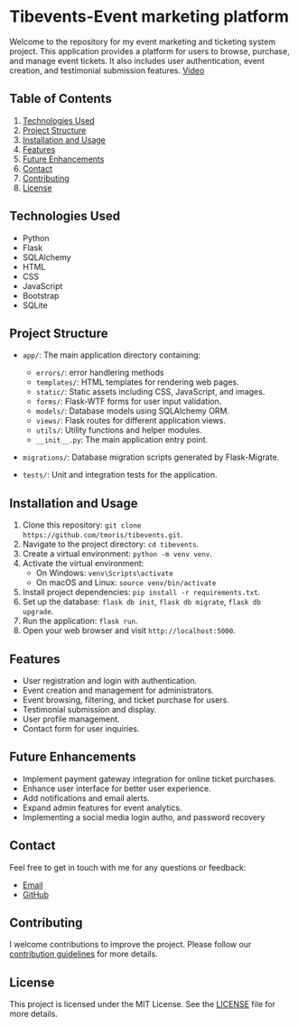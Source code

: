 # Tibevents-Event marketing platform

Welcome to the repository for my event marketing and ticketing system project. This application provides a platform for users to browse, purchase, and manage event tickets. It also includes user authentication, event creation, and testimonial submission features.
[Video](https://youtu.be/PBEfksvN1ww)

## Table of Contents

1. [Technologies Used](#technologies-used)
2. [Project Structure](#project-structure)
3. [Installation and Usage](#installation-and-usage)
4. [Features](#features)
5. [Future Enhancements](#future-enhancements)
6. [Contact](#contact)
7. [Contributing](#contributing)
8. [License](#license)

## Technologies Used

- Python
- Flask
- SQLAlchemy
- HTML
- CSS
- JavaScript
- Bootstrap
- SQLite

## Project Structure

- `app/`: The main application directory containing:

  - `errors/`: error handlering methods
  - `templates/`: HTML templates for rendering web pages.
  - `static/`: Static assets including CSS, JavaScript, and images.
  - `forms/`: Flask-WTF forms for user input validation.
  - `models/`: Database models using SQLAlchemy ORM.
  - `views/`: Flask routes for different application views.
  - `utils/`: Utility functions and helper modules.
  - `__init__.py`: The main application entry point.

- `migrations/`: Database migration scripts generated by Flask-Migrate.

- `tests/`: Unit and integration tests for the application.

## Installation and Usage

1. Clone this repository: `git clone https://github.com/tmoris/tibevents.git`.
2. Navigate to the project directory: `cd tibevents`.
3. Create a virtual environment: `python -m venv venv`.
4. Activate the virtual environment:
   - On Windows: `venv\Scripts\activate`
   - On macOS and Linux: `source venv/bin/activate`
5. Install project dependencies: `pip install -r requirements.txt`.
6. Set up the database: `flask db init`, `flask db migrate`, `flask db upgrade`.
7. Run the application: `flask run`.
8. Open your web browser and visit `http://localhost:5000`.

## Features

- User registration and login with authentication.
- Event creation and management for administrators.
- Event browsing, filtering, and ticket purchase for users.
- Testimonial submission and display.
- User profile management.
- Contact form for user inquiries.

## Future Enhancements

- Implement payment gateway integration for online ticket purchases.
- Enhance user interface for better user experience.
- Add notifications and email alerts.
- Expand admin features for event analytics.
- Implementing a social media login autho, and password recovery

## Contact

Feel free to get in touch with me for any questions or feedback:

- [Email](mailto:tibenkanamoris@gmail.com)
- [GitHub](https://github.com/tmoris)

## Contributing

I welcome contributions to improve the project. Please follow our [contribution guidelines](CONTRIBUTING.md) for more details.

## License

This project is licensed under the MIT License. See the [LICENSE](LICENSE) file for more details.
